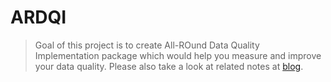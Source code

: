 # ARDQI
> Goal of this project is to create All-ROund Data Quality Implementation package which would help you measure and improve your data quality. Please also take a look at related notes at [blog](http://datanaut.pl/).